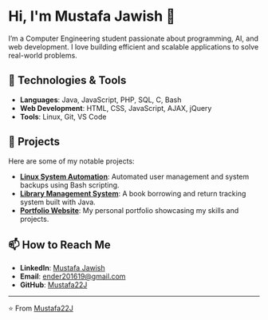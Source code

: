 # Hi, I'm Mustafa Jawish 👋

I’m a Computer Engineering student passionate about programming, AI, and web development. I love building efficient and scalable applications to solve real-world problems.

## 🔧 Technologies & Tools
- **Languages**: Java, JavaScript, PHP, SQL, C, Bash
- **Web Development**: HTML, CSS, JavaScript, AJAX, jQuery
- **Tools**: Linux, Git, VS Code

## 🚀 Projects
Here are some of my notable projects:
- **[Linux System Automation](https://github.com/Mustafa22J/Linux_System_Automation)**: Automated user management and system backups using Bash scripting.
- **[Library Management System](https://github.com/Mustafa22J/Library_Management_System)**: A book borrowing and return tracking system built with Java.
- **[Portfolio Website](https://github.com/Mustafa22J/Portfolio)**: My personal portfolio showcasing my skills and projects.

## 📫 How to Reach Me
- **LinkedIn**: [Mustafa Jawish](https://linkedin.com/in/mustafa-jawish-959b45225)
- **Email**: ender201619@gmail.com
- **GitHub**: [Mustafa22J](https://github.com/Mustafa22J)

---

⭐️ From [Mustafa22J](https://github.com/Mustafa22J)
